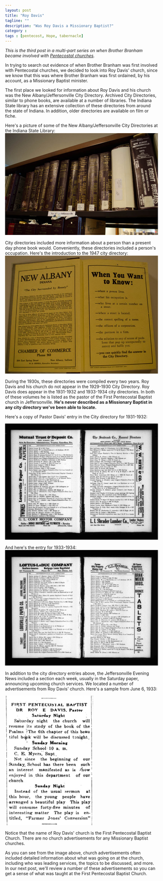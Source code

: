 ```yaml
---
layout: post
title: "Roy Davis"
tagline: ""
description: "Was Roy Davis a Missionary Baptist?"
category : 
tags : [pentecost, Hope, tabernacle]
---
```

_This is the third post in a multi-part series on when Brother Branham became involved with <a href="/tags.html#pentecost-ref">Pentecostal churches</a>._

In trying to search out evidence of when Brother Branham was first involved with Pentecostal churches, we decided to look into Roy Davis' church, since we know that this was where Brother Branham was first ordained, by his account, as a Missionary Baptist minister.  

The first place we looked for information about Roy Davis and his church was the New Albany/Jeffersonville City Directory.  Archived City Directories, similar to phone books, are available at a number of libraries.  The Indiana State library has an extensive collection of these directories from around the state of Indiana.  In addition, older directories are available on film or fiche.  

Here's a picture of some of the New Albany/Jeffersonville City Directories at the Indiana State Library:
<img src="/assets/CityDirectory/CityDirectoryShelf.jpg" alt="City Directories at the Indiana State Library" class="img img-polaroid" />

City directories included more information about a person than a present day phone book would.  Conveniently, these directories included a person's occupation.  Here's the introduction to the 1947 city directory:
<img src="/assets/CityDirectory/CityDirectoryInside.jpg" alt="Sample City Directory" class="img img-polaroid" />

During the 1930s, these directories were compiled every two years.  Roy Davis and his church do not appear in the 1929-1930 City Directory.  Roy Davis does appear in the 1931-1932 and 1933-1934 city directories.  In both of these volumes he is listed as the pastor of the First Pentecostal Baptist church in Jeffersonville.  **He's never described as a Missionary Baptist in any city directory we've been able to locate.**

Here's a copy of Pastor Davis' entry in the City directory for 1931-1932:

 <img src="/assets/RoyDavis/USCityDirectories1931_Jeffersonville.jpg" alt="Roy Davis' 1931/1932 City Directory entry" class="img img-polaroid" />
 
 And here's the entry for 1933-1934:
 <img src="/assets/RoyDavis/davis1933_Jeffersonville.jpg" alt="Roy Davis' 1933/1934 City Directory entry" class="img img-polaroid" />

In addition to the city directory entries above,  the Jeffersonville Evening News included a section each week, usually in the Saturday paper, announcing upcoming church services.  We located a number of advertisements from Roy Davis' church.  Here's a sample from June 6, 1933:

<img src="/assets/ChurchAds/19330603Davis.jpg" alt="Church Advertisement" class="img img-polaroid clearfix" />

Notice that the name of Roy Davis' church is the First Pentecostal Baptist Church.  There are no church advertisements for any Missionary Baptist churches.  

As you can see from the image above, church advertisements often included detailed information about what was going on at the church, including who was leading services, the topics to be discussed, and more.  In our next post, we'll review a number of these advertisements so you can get a sense of what was taught at the First Pentecostal Baptist Church.
